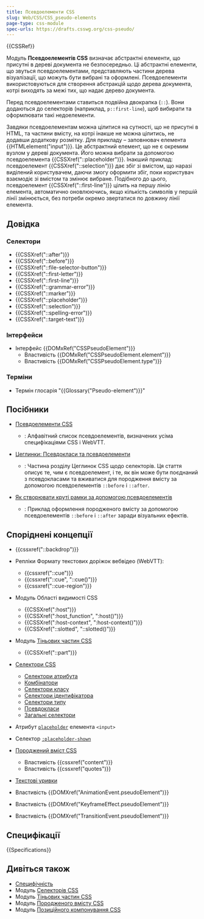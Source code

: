 ```yaml
---
title: Псевдоелементи CSS
slug: Web/CSS/CSS_pseudo-elements
page-type: css-module
spec-urls: https://drafts.csswg.org/css-pseudo/
---
```


{{CSSRef}}

Модуль **Псевдоелементів CSS** визначає абстрактні елементи, що присутні в дереві документа не безпосередньо. Ці абстрактні елементи, що звуться псевдоелементами, представляють частини дерева візуалізації, що можуть бути вибрані та оформлені. Псевдоелементи використовуються для створення абстракцій щодо дерева документа, котрі виходять за межі тих, що надає дерево документа.

Перед псевдоелементами ставиться подвійна двокрапка (`::`). Вони додаються до селекторів (наприклад, `p::first-line`), щоб вибирати та оформлювати такі недоелементи.

Завдяки псевдоелементам можна цілитися на сутності, що не присутні в HTML, та частини вмісту, на котрі інакше не можна цілитись, не додавши додаткову розмітку. Для прикладу – заповнювач елемента {{HTMLelement("input")}}. Це абстрактний елемент, що не є окремим вузлом у дереві документа. Його можна вибрати за допомогою псевдоелемента {{CSSXref("::placeholder")}}. Інакший приклад: псевдоелемент {{CSSXref("::selection")}} дає збіг зі вмістом, що наразі виділений користувачем, даючи змогу оформити збіг, поки користувач взаємодіє зі вмістом та змінює вибране. Подібного до цього, псевдоелемент {{CSSXref("::first-line")}} цілить на першу лінію елемента, автоматично оновлюючись, якщо кількість символів у першій лінії змінюється, без потреби окремо звертатися по довжину лінії елемента.

## Довідка

### Селектори

- {{CSSXref("::after")}}
- {{CSSXref("::before")}}
- {{CSSXref("::file-selector-button")}}
- {{CSSXref("::first-letter")}}
- {{CSSXref("::first-line")}}
- {{CSSXref("::grammar-error")}}
- {{CSSXref("::marker")}}
- {{CSSXref("::placeholder")}}
- {{CSSXref("::selection")}}
- {{CSSXref("::spelling-error")}}
- {{CSSXref("::target-text")}}

### Інтерфейси

- Інтерфейс {{DOMxRef("CSSPseudoElement")}}
  - Властивість {{DOMxRef("CSSPseudoElement.element")}}
  - Властивість {{DOMxRef("CSSPseudoElement.type")}}

### Терміни

- Термін глосарія "{{Glossary("Pseudo-element")}}"

## Посібники

- [Псевдоелементи CSS](/uk/docs/Web/CSS/Pseudo-elements)

  - : Алфавітний список псевдоелементів, визначених усіма специфікаціями CSS і WebVTT.

- [Цеглинки: Псевдокласи та псевдоелементи](/uk/docs/Learn/CSS/Building_blocks/Selectors/Pseudo-classes_and_pseudo-elements)

  - : Частина розділу Цеглинок CSS щодо селекторів. Ця стаття описує те, чим є псевдоелемент, і те, як він може бути поєднаний з псевдокласами та вживатися для породження вмісту за допомогою псевдоелементів `::before` і `::after`.

- [Як створювати круті рамки за допомогою псевдоелементів](/uk/docs/Learn/CSS/Howto/Create_fancy_boxes#psevdoelementy)

  - : Приклад оформлення породженого вмісту за допомогою псевдоелементів `::before` і `::after` заради візуальних ефектів.

## Споріднені концепції

- {{cssxref("::backdrop")}}

- Репліки Формату текстових доріжок вебвідео (WebVTT):

  - {{cssxref("::cue")}}
  - {{cssxref("::cue", "::cue()")}}
  - {{cssxref("::cue-region")}}

- Модуль Області видимості CSS

  - {{CSSXref(":host")}}
  - {{CSSXref(":host_function", ":host()")}}
  - {{CSSXref(":host-context", ":host-context()")}}
  - {{CSSXref("::slotted", "::slotted()")}}

- Модуль [Тіньових частин CSS](/uk/docs/Web/CSS/CSS_shadow_parts)

  - {{CSSXref("::part")}}

- [Селектори CSS](/uk/docs/Web/CSS/CSS_selectors)

  - [Селектори атрибута](/uk/docs/Web/CSS/Attribute_selectors)
  - [Комбінатори](/uk/docs/Web/CSS/CSS_selectors/Selectors_and_combinators#kombinatory)
  - [Селектори класу](/uk/docs/Web/CSS/Class_selectors)
  - [Селектори ідентифікатора](/uk/docs/Web/CSS/ID_selectors)
  - [Селектори типу](/uk/docs/Web/CSS/Type_selectors)
  - [Псевдокласи](/uk/docs/Web/CSS/Pseudo-classes)
  - [Загальні селектори](/uk/docs/Web/CSS/Universal_selectors)

- Атрибут [`placeholder`](/uk/docs/Web/HTML/Element/input#placeholder-zapovniuvach) елемента `<input>`
- Селектор [`:placeholder-shown`](/uk/docs/Web/CSS/:placeholder-shown)

- [Породжений вміст CSS](/uk/docs/Web/CSS/CSS_generated_content)

  - Властивість {{cssxref("content")}}
  - Властивість {{cssxref("quotes")}}

- [Текстові уривки](/uk/docs/Web/Text_fragments)

- Властивість {{DOMXref("AnimationEvent.pseudoElement")}}
- Властивість {{DOMXref("KeyframeEffect.pseudoElement")}}
- Властивість {{DOMXref("TransitionEvent.pseudoElement")}}

## Специфікації

{{Specifications}}

## Дивіться також

- [Специфічність](/uk/docs/Web/CSS/Specificity)
- Модуль [Селекторів CSS](/uk/docs/Web/CSS/CSS_selectors)
- Модуль [Тіньових частин CSS](/uk/docs/Web/CSS/CSS_shadow_parts)
- Модуль [Породженого вмісту CSS](/uk/docs/Web/CSS/CSS_generated_content)
- Модуль [Позиційного компонування CSS](/uk/docs/Web/CSS/CSS_positioned_layout)

